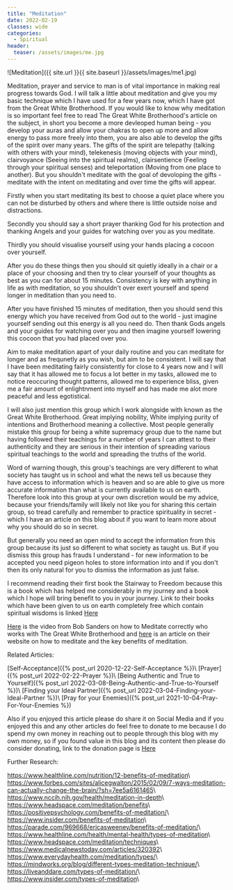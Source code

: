 ```yaml
---
title: "Meditation"
date: 2022-02-19
classes: wide
categories:
  - Spiritual 
header: 
  teaser: /assets/images/me.jpg
---
```


![Meditation]({{ site.url }}{{ site.baseurl }}/assets/images/me1.jpg)

Meditation, prayer and service to man is of vital importance in making real progress towards God. I will talk a little about meditation and give you my basic technique which I have used for a few years now, which I have got from the Great White Brotherhood. If you would like to know why meditation is so important feel free to read The Great White Brotherhood's article on the subject, in short you become a more devleoped human being - you develop your auras and allow your chakras to open up more and allow energy to pass more freely into them, you are also able to develop the gifts of the spirit over many years. The gifts of the spirit are telepathy (talking with others with your mind), telekenesis (moving objects with your mind), clairvoyance (Seeing into the spiritual realms), clairsentience (Feeling through your spiritual senses) and teleportation (Moving from one place to another). But you shouldn't meditate with the goal of devoloping the gifts - meditate with the intent on meditating and over time the gifts will appear.

Firstly when you start meditating its best to choose a quiet place where you can not be disturbed by others and where there is little outside noise and distractions.

Secondly you should say a short prayer thanking God for his protection and thanking Angels and your guides for watching over you as you meditate.

Thirdly you should visualise yourself using your hands placing a cocoon over yourself. 

After you do these things then you should sit quietly ideally in a chair or a place of your choosing and then try to clear yourself of your thoughts as best as you can for about 15 minutes. Consistency is key with anything in life as with meditation, so you shouldn't over exert yourself and spend longer in meditation than you need to.

After you have finished 15 minutes of meditation, then you should send this energy which you have received from God out to the world - just imagine yourself sending out this energy is all you need do. Then thank Gods angels and your guides for watching over you and then imagine yourself lowering this cocoon that you had placed over you.

Aim to make meditation apart of your daily routine and you can meditate for longer and as frequnetly as you wish, but aim to be consistent. I will say that I have been meditating fairly consistently for close to 4 years now and I will say that it has allowed me to focus a lot better in my tasks, allowed me to notice reoccuring thought patterns, allowed me to experience bliss, given me a fair amount of enlightnment into myself and has made me alot more peaceful and less egotistical.

I will also just mention this group which I work alongside with known as the Great White Brotherhood. Great implying nobility, White implying purity of intentions and Brotherhood meaning a collective. Most people generally mistake this group for being a white supremacy group due to the name but having followed their teachings for a number of years I can attest to their authenticity and they are serious in their intention of spreading various spiritual teachings to the world and spreading the truths of the world. 

Word of warning though, this group's teachings are very different to what society has taught us in school and what the news tell us because they have access to information which is heaven and so are able to give us more accurate information than what is currently available to us on earth. Therefore look into this group at your own discretion would be my advice, because your friends/family will likely not like you for sharing this certain group, so tread carefully and remember to practice spirituality in secret - which I have an article on this blog about if you want to learn more about why you should do so in secret. 

But generally you need an open mind to accept the information from this group because its just so different to what society as taught us. But if you dismiss this group has frauds I understand - for new information to be accepted you need pigeon holes to store information into and if you don't then its only natural for you to dismiss the information as just false.

I recommend reading their first book the Stairway to Freedom because this is a book which has helped me considerably in my journey and a book which I hope will bring benefit to you in your journey. Link to their books which have been given to us on earth completely free which contain spiritual wisdoms is linked [Here](https://thegreatwhitebrotherhood.org/books/)

[Here](https://www.youtube.com/watch?v=QRSlzULFWpM) is the video from Bob Sanders on how to Meditate correctly who works with The Great White Brotherhood and [here](https://thegreatwhitebrotherhood.org/lessons/meditation/) is an article on their website on how to meditate and the key benefits of meditation.


Related Articles:

[Self-Acceptance]({% post_url 2020-12-22-Self-Acceptance %})\\
[Prayer]({% post_url 2022-02-22-Prayer %})\\
[Being Authentic and True to Yourself]({% post_url 2022-03-08-Being-Authentic-and-True-to-Yourself %})\\
[Finding your Ideal Partner]({% post_url 2022-03-04-Finding-your-Ideal-Partner %})\\
[Pray for your Enemies]({% post_url 2021-10-04-Pray-For-Your-Enemies %})

Also if you enjoyed this article please do share it on Social Media and if you enjoyed this and any other articles do feel free to donate to me because I do spend my own money in reaching out to people through this blog with my own money, so if you found value in this blog and its content then please do consider donating, link to the donation page is [Here](https://lovehumanity.github.io/Donate)


Further Research:

<https://www.healthline.com/nutrition/12-benefits-of-meditation>\\
<https://www.forbes.com/sites/alicegwalton/2015/02/09/7-ways-meditation-can-actually-change-the-brain/?sh=7ee5a6161465>\\
<https://www.nccih.nih.gov/health/meditation-in-depth>\\
<https://www.headspace.com/meditation/benefits>\\
<https://positivepsychology.com/benefits-of-meditation/>\\
<https://www.insider.com/benefits-of-meditation>\\
<https://parade.com/969668/ericasweeney/benefits-of-meditation/>\\
<https://www.healthline.com/health/mental-health/types-of-meditation>\\
<https://www.headspace.com/meditation/techniques>\\
<https://www.medicalnewstoday.com/articles/320392>\\
<https://www.everydayhealth.com/meditation/types/>\\
<https://mindworks.org/blog/different-types-meditation-technique/>\\
<https://liveanddare.com/types-of-meditation/>\\
<https://www.insider.com/types-of-meditation>\\
